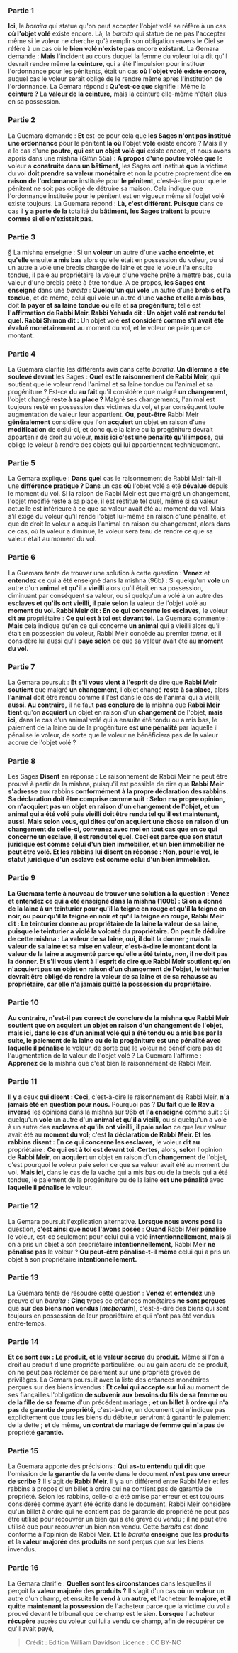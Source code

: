 
### Partie 1
<b>Ici,</b> le <i>baraita</i> qui statue qu'on peut accepter l'objet volé se réfère à un cas <b>où l'objet volé</b> existe encore. Là,</b> la <i>baraita</i> qui statue de ne pas l'accepter même si le voleur ne cherche qu'à remplir son obligation envers le Ciel se réfère à un cas où le <b>bien volé n'existe pas</b> encore <b>existant.</b> La Gemara demande : <b>Mais</b> l'incident au cours duquel la femme du voleur lui a dit qu'il devrait rendre même la <b>ceinture,</b> qui a été l'impulsion pour instituer l'ordonnance pour les pénitents, était un cas <b>où</b> l'<b>objet volé</b> <b>existe encore,</b> auquel cas le voleur serait obligé de le rendre même après l'institution de l'ordonnance. La Gemara répond : <b>Qu'est-ce que</b> signifie : Même la <b>ceinture ?</b> La <b>valeur de la ceinture,</b> mais la ceinture elle-même n'était plus en sa possession.

### Partie 2
La Guemara demande : <b>Et</b> est-ce pour cela que <b>les Sages n'ont pas institué une ordonnance</b> pour le pénitent <b>là où</b> l'objet <b>volé</b> existe encore ? Mais il y a</b> le cas d'une <b>poutre, qui est un objet volé qui</b> existe encore, et nous avons appris</b> dans une mishna (<i>Gittin</i> 55a) : <b>A propos d'une poutre volée que</b> le voleur a <b>construite dans un bâtiment,</b> les Sages ont institué <b>que</b> la victime du vol <b>doit prendre sa valeur monétaire</b> et non la poutre proprement dite <b>en raison de l'ordonnance</b> instituée pour <b>le pénitent,</b> c'est-à-dire pour que le pénitent ne soit pas obligé de détruire sa maison. Cela indique que l'ordonnance instituée pour le pénitent est en vigueur même si l'objet volé existe toujours. La Guemara répond : <b>Là, c'est différent. Puisque</b> dans ce cas <b>il y a perte de la</b> totalité du <b>bâtiment, les Sages traitent</b> la poutre <b>comme si elle n'existait pas</b>.

### Partie 3
§ La mishna enseigne : Si un <b>voleur</b> un autre d'une <b>vache enceinte, et qu'elle</b> ensuite <b>a mis bas</b> alors qu'elle était en possession du voleur, ou si un autre a volé une brebis chargée de laine et que le voleur l'a ensuite tondue, il paie au propriétaire la valeur d'une vache prête à mettre bas, ou la valeur d'une brebis prête à être tondue. A ce propos, <b>les Sages ont enseigné</b> dans une <i>baraita</i> : <b>Quelqu'un qui vole</b> un autre d'une <b>brebis et l'a tondue,</b> et de même, celui qui vole un autre d'une <b>vache et elle a mis bas,</b> doit <b>la payer et sa laine tondue</b> <b>ou</b> elle et <b>sa progéniture;</b> telle est <b>l'affirmation de Rabbi Meir. Rabbi Yehuda dit : Un objet volé est rendu tel quel. Rabbi Shimon dit :</b> Un objet volé <b>est considéré comme s'il avait été évalué monétairement</b> au moment du vol, et le voleur ne paie que ce montant.

### Partie 4
La Guemara clarifie les différents avis dans cette <i>baraita</i>. <b>Un dilemme a été soulevé devant</b> les Sages : <b>Quel est le raisonnement de Rabbi Meir,</b> qui soutient que le voleur rend l'animal et sa laine tondue ou l'animal et sa progéniture ? Est-ce <b>du au fait</b> qu'il considère</b> que malgré <b>un changement,</b> l'objet changé <b>reste à sa place ? </b> Malgré ses changements, l'animal est toujours resté en possession des victimes du vol, et par conséquent toute augmentation de valeur leur appartient. <b>Ou, peut-être</b> Rabbi Meir <b>généralement</b> considère que l'on <b>acquiert</b> un objet en raison d'une <b>modification</b> de celui-ci, et donc que la laine ou la progéniture devrait appartenir de droit au voleur, <b>mais ici c'est une pénalité qu'il impose,</b> qui oblige le voleur à rendre des objets qui lui appartiennent techniquement.

### Partie 5
La Gemara explique : <b>Dans quel</b> cas le raisonnement de Rabbi Meir fait-il une <b>différence pratique ? Dans</b> un cas <b>où</b> l'objet volé a été <b>dévalué</b> depuis le moment du vol. Si la raison de Rabbi Meir est que malgré un changement, l'objet modifié reste à sa place, il est restitué tel quel, même si sa valeur actuelle est inférieure à ce que sa valeur avait été au moment du vol. Mais s'il exige du voleur qu'il rende l'objet lui-même en raison d'une pénalité, et que de droit le voleur a acquis l'animal en raison du changement, alors dans ce cas, où la valeur a diminué, le voleur sera tenu de rendre ce que sa valeur était au moment du vol.

### Partie 6
La Guemara tente de trouver une solution à cette question : <b>Venez</b> et <b>entendez</b> ce qui a été enseigné dans la mishna (96b) : Si quelqu'un <b>vole</b> un autre d'un <b>animal et qu'il a vieilli</b> alors qu'il était en sa possession, diminuant par conséquent sa valeur, ou si quelqu'un a volé à un autre des <b>esclaves et qu'ils ont vieilli, il paie selon</b> la valeur de l'objet volé au <b>moment du vol. Rabbi Meir dit : En ce qui concerne les esclaves,</b> le voleur <b>dit au</b> propriétaire : <b>Ce qui est à toi est devant toi.</b> La Guemara commente : <b>Mais</b> cela indique qu'en ce qui concerne <b>un animal</b> qui a vieilli alors qu'il était en possession du voleur, Rabbi Meir concède au premier <i>tanna</i>, et il considère lui aussi qu'il <b>paye selon</b> ce que sa valeur avait été au <b>moment du vol.</b>

### Partie 7
La Gemara poursuit : <b>Et s'il vous vient à l'esprit</b> de dire que <b>Rabbi Meir soutient</b> que malgré <b>un changement,</b> l'objet changé <b>reste à sa place,</b> alors l'<b>animal</b> doit être rendu comme il l'est dans le cas de l'animal qui a vieilli, <b>aussi. Au contraire,</b> il ne faut <b>pas conclure de</b> la mishna que <b>Rabbi Meir tient</b> qu'on <b>acquiert</b> un objet en raison d'un <b>changement</b> de l'objet, <b>mais ici,</b> dans le cas d'un animal volé qui a ensuite été tondu ou a mis bas, le paiement de la laine ou de la progéniture <b>est une pénalité</b> par laquelle il pénalise</b> le voleur, de sorte que le voleur ne bénéficiera pas de la valeur accrue de l'objet volé ?

### Partie 8
Les Sages <b>Disent</b> en réponse : Le raisonnement de Rabbi Meir ne peut être prouvé à partir de la mishna, puisqu'il est possible de dire que <b>Rabbi Meir s'adresse</b> aux rabbins <b>conformément à la propre <b>déclaration des rabbins.</b> Sa déclaration doit être comprise comme suit : <b>Selon ma propre</b> opinion, on <b>n'acquiert pas</b> un objet en raison d'un <b>changement</b> de l'objet, <b>et un animal</b> qui a été volé puis vieilli doit être rendu tel qu'il est maintenant, <b>aussi. Mais selon vous, qui dites</b> qu'on <b>acquiert</b> une chose en raison d'un <b>changement</b> de celle-ci, <b>convenez avec moi en tout cas</b> que <b>en ce qui concerne un esclave,</b> il est rendu tel quel. Ceci est <b>parce que son statut juridique est comme</b> celui d'un <b>bien immobilier, et un bien immobilier ne peut être volé. Et les rabbins lui disent</b> en réponse : <b>Non,</b> pour le vol, <b>le statut juridique d'un esclave est comme</b> celui d'un <b>bien immobilier.</b>

### Partie 9
La Guemara tente à nouveau de trouver une solution à la question : <b>Venez</b> et <b>entendez</b> ce qui a été enseigné dans la mishna (100b) : Si on a donné de la laine à un teinturier <b>pour qu'il la teigne en rouge et qu'il la teigne en noir,</b> ou pour qu'il la teigne en <b>noir et qu'il la teigne en rouge, Rabbi Meir dit :</b> Le teinturier <b>donne</b> au propriétaire de la laine la <b>valeur de sa laine,</b> puisque le teinturier a violé la volonté du propriétaire. On peut le déduire de cette mishna : La <b>valeur de sa laine, oui,</b> il doit la donner ; mais la <b>valeur de sa laine et sa mise en valeur,</b> c'est-à-dire le montant dont la valeur de la laine a augmenté parce qu'elle a été teinte, <b>non,</b> il ne doit pas la donner. <b>Et s'il vous vient à l'esprit</b> de dire que <b>Rabbi Meir soutient</b> qu'on <b>n'acquiert pas</b> un objet en raison d'un <b>changement</b> de l'objet, le teinturier devrait être <b>obligé de rendre</b> la <b>valeur de sa laine et de sa rehausse au</b> propriétaire, car elle n'a jamais quitté la possession du propriétaire.

### Partie 10
<b>Au contraire, n'est-il pas</b> correct de <b>conclure de</b> la mishna que <b>Rabbi Meir soutient que</b> on <b>acquiert</b> un objet en raison d'un <b>changement</b> de l'objet, <b>mais ici, </b> dans le cas d'un animal volé qui a été tondu ou a mis bas par la suite, le paiement de la laine ou de la progéniture <b>est une pénalité</b> avec laquelle il pénalise</b> le voleur, de sorte que le voleur ne bénéficiera pas de l'augmentation de la valeur de l'objet volé ? La Guemara l'affirme : <b>Apprenez de</b> la mishna que c'est bien le raisonnement de Rabbi Meir.

### Partie 11
<b>Il y a</b> ceux <b>qui disent : Ceci,</b> c'est-à-dire le raisonnement de Rabbi Meir, <b>n'a jamais été en question pour nous.</b> Pourquoi pas ? <b>Du fait</b> que <b>le Rav a inversé</b> les opinions dans la mishna sur 96b <b>et l'a enseigné</b> comme suit : Si quelqu'un <b>vole</b> un autre d'un <b>animal et qu'il a vieilli,</b> ou si quelqu'un a volé à un autre des <b>esclaves et qu'ils ont vieilli, il paie selon</b> ce que leur valeur avait été au <b>moment du vol;</b> c'est <b>la déclaration de Rabbi Meir. Et les rabbins disent : En ce qui concerne les esclaves,</b> le voleur <b>dit au</b> propriétaire : <b>Ce qui est à toi est devant toi. Certes,</b> alors, <b>selon</b> l'opinion de <b>Rabbi Meir,</b> on <b>acquiert</b> un objet en raison d'un <b>changement</b> de l'objet, c'est pourquoi le voleur paie selon ce que sa valeur avait été au moment du vol. <b>Mais ici,</b> dans le cas de la vache qui a mis bas ou de la brebis qui a été tondue, le paiement de la progéniture ou de la laine <b>est une pénalité</b> avec <b>laquelle il pénalise</b> le voleur.

### Partie 12
La Gemara poursuit l'explication alternative. <b>Lorsque nous avons posé</b> la question, <b>c'est ainsi que nous l'avons posée</b> : <b>Quand</b> Rabbi Meir <b>pénalise</b> le voleur, est-ce seulement pour celui qui a volé <b>intentionnellement, mais</b> si on a pris un objet à son propriétaire <b>intentionnellement,</b> Rabbi Meir <b>ne pénalise pas</b> le voleur ? <b>Ou peut-être pénalise-t-il même</b> celui qui a pris un objet à son propriétaire <b>intentionnellement.</b>

### Partie 13
La Guemara tente de résoudre cette question : <b>Venez</b> et <b>entendez</b> une preuve d'un <i>baraita</i> : <b>Cinq</b> types de créances monétaires <b>ne sont perçues</b> que <b>sur des biens non vendus [<i>meḥorarin</i>]</b>, c'est-à-dire des biens qui sont toujours en possession de leur propriétaire et qui n'ont pas été vendus entre-temps.

### Partie 14
<b>Et ce sont eux : Le produit, et</b> la <b>valeur accrue</b> du <b>produit.</b> Même si l'on a droit au produit d'une propriété particulière, ou au gain accru de ce produit, on ne peut pas réclamer ce paiement sur une propriété grevée de privilèges. La Gemara poursuit avec la liste des créances monétaires perçues sur des biens invendus : <b>Et celui qui accepte sur lui</b> au moment de ses fiançailles l'obligation <b>de subvenir aux besoins du fils de sa femme ou de la fille de sa femme</b> d'un précédent mariage ; <b>et un billet à ordre qui n'a pas</b> de <b>garantie de propriété,</b> c'est-à-dire, un document qui n'indique pas explicitement que tous les biens du débiteur serviront à garantir le paiement de la dette ; <b>et</b> de même, <b>un contrat de mariage de femme qui n'a pas</b> de propriété <b>garantie.</b>

### Partie 15
La Guemara apporte des précisions : <b>Qui as-tu entendu qui dit</b> que l'omission de la <b>garantie</b> de la vente dans le document <b>n'est pas une erreur de scribe ?</b> Il s'agit de <b>Rabbi Meir.</b> Il y a un différend entre Rabbi Meir et les rabbins à propos d'un billet à ordre qui ne contient pas de garantie de propriété. Selon les rabbins, celle-ci a été omise par erreur et est toujours considérée comme ayant été écrite dans le document. Rabbi Meir considère qu'un billet à ordre qui ne contient pas de garantie de propriété ne peut pas être utilisé pour recouvrer un bien qui a été grevé ou vendu ; il ne peut être utilisé que pour recouvrer un bien non vendu. Cette <i>baraita</i> est donc conforme à l'opinion de Rabbi Meir. <b>Et</b> le <i>baraita</i> <b>enseigne</b> que les <b>produits et</b> la <b>valeur majorée</b> des <b>produits</b> ne sont perçus que sur les biens invendus.

### Partie 16
La Gemara clarifie : <b>Quelles sont les circonstances</b> dans lesquelles il perçoit la <b>valeur majorée</b> des <b>produits ?</b> Il s'agit d'un cas <b>où</b> un <b>voleur</b> un autre</b> d'un champ, et</b> ensuite <b>le vend à un autre, et</b> l'acheteur <b>le majore, et il quitte maintenant la possession</b> de l'acheteur parce que la victime du vol a prouvé devant le tribunal que ce champ est le sien. <b>Lorsque</b> l'acheteur <b>récupère</b> auprès du voleur qui lui a vendu ce champ, afin de récupérer ce qu'il avait payé,

>Crédit : Edition William Davidson
>Licence : CC BY-NC
